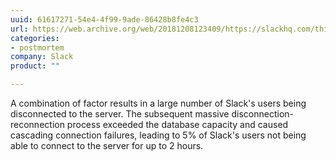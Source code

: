 ```yaml
---
uuid: 61617271-54e4-4f99-9ade-86428b8fe4c3
url: https://web.archive.org/web/20181208123409/https://slackhq.com/this-was-not-normal-really
categories:
- postmortem
company: Slack
product: ""

---
```


A combination of factor results in a large number of Slack's users being disconnected to the server. The subsequent massive disconnection-reconnection process exceeded the database capacity and caused cascading connection failures, leading to 5% of Slack's users not being able to connect to the server for up to 2 hours.
